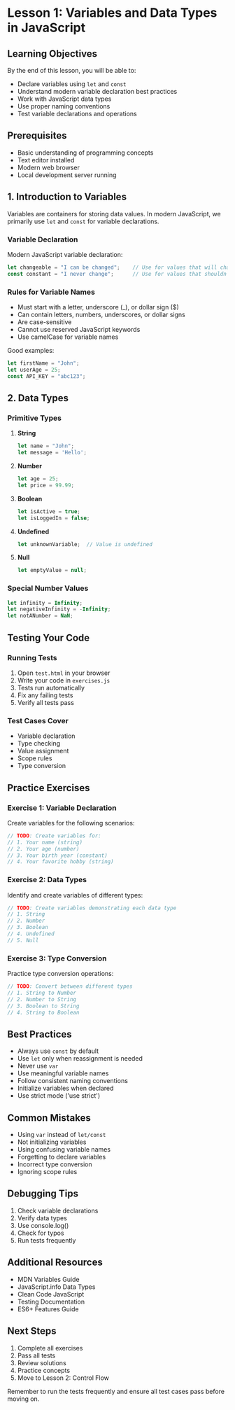 # Lesson 1: Variables and Data Types in JavaScript

## Learning Objectives
By the end of this lesson, you will be able to:
- Declare variables using `let` and `const`
- Understand modern variable declaration best practices
- Work with JavaScript data types
- Use proper naming conventions
- Test variable declarations and operations

## Prerequisites
- Basic understanding of programming concepts
- Text editor installed
- Modern web browser
- Local development server running

## 1. Introduction to Variables

Variables are containers for storing data values. In modern JavaScript, we primarily use `let` and `const` for variable declarations.

### Variable Declaration

Modern JavaScript variable declaration:
```javascript
let changeable = "I can be changed";    // Use for values that will change
const constant = "I never change";      // Use for values that shouldn't change
```

### Rules for Variable Names
- Must start with a letter, underscore (_), or dollar sign ($)
- Can contain letters, numbers, underscores, or dollar signs
- Are case-sensitive
- Cannot use reserved JavaScript keywords
- Use camelCase for variable names

Good examples:
```javascript
let firstName = "John";
let userAge = 25;
const API_KEY = "abc123";
```

## 2. Data Types

### Primitive Types
1. **String**
   ```javascript
   let name = "John";
   let message = 'Hello';
   ```

2. **Number**
   ```javascript
   let age = 25;
   let price = 99.99;
   ```

3. **Boolean**
   ```javascript
   let isActive = true;
   let isLoggedIn = false;
   ```

4. **Undefined**
   ```javascript
   let unknownVariable;  // Value is undefined
   ```

5. **Null**
   ```javascript
   let emptyValue = null;
   ```

### Special Number Values
```javascript
let infinity = Infinity;
let negativeInfinity = -Infinity;
let notANumber = NaN;
```

## Testing Your Code

### Running Tests
1. Open `test.html` in your browser
2. Write your code in `exercises.js`
3. Tests run automatically
4. Fix any failing tests
5. Verify all tests pass

### Test Cases Cover
- Variable declaration
- Type checking
- Value assignment
- Scope rules
- Type conversion

## Practice Exercises

### Exercise 1: Variable Declaration
Create variables for the following scenarios:
```javascript
// TODO: Create variables for:
// 1. Your name (string)
// 2. Your age (number)
// 3. Your birth year (constant)
// 4. Your favorite hobby (string)
```

### Exercise 2: Data Types
Identify and create variables of different types:
```javascript
// TODO: Create variables demonstrating each data type
// 1. String
// 2. Number
// 3. Boolean
// 4. Undefined
// 5. Null
```

### Exercise 3: Type Conversion
Practice type conversion operations:
```javascript
// TODO: Convert between different types
// 1. String to Number
// 2. Number to String
// 3. Boolean to String
// 4. String to Boolean
```

## Best Practices
- Always use `const` by default
- Use `let` only when reassignment is needed
- Never use `var`
- Use meaningful variable names
- Follow consistent naming conventions
- Initialize variables when declared
- Use strict mode ('use strict')

## Common Mistakes
- Using `var` instead of `let/const`
- Not initializing variables
- Using confusing variable names
- Forgetting to declare variables
- Incorrect type conversion
- Ignoring scope rules

## Debugging Tips
1. Check variable declarations
2. Verify data types
3. Use console.log()
4. Check for typos
5. Run tests frequently

## Additional Resources
- MDN Variables Guide
- JavaScript.info Data Types
- Clean Code JavaScript
- Testing Documentation
- ES6+ Features Guide

## Next Steps
1. Complete all exercises
2. Pass all tests
3. Review solutions
4. Practice concepts
5. Move to Lesson 2: Control Flow

Remember to run the tests frequently and ensure all test cases pass before moving on. 
